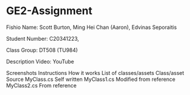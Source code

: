 # GE2-Assignment

Fishio
Name: Scott Burton, Ming Hei Chan (Aaron), Edvinas Seporaitis

Student Number: C20341223, 

Class Group: DT508 (TU984)

Description
Video:
YouTube

Screenshots
Instructions
How it works
List of classes/assets
Class/asset	Source
MyClass.cs	Self written
MyClass1.cs	Modified from reference
MyClass2.cs	From reference
